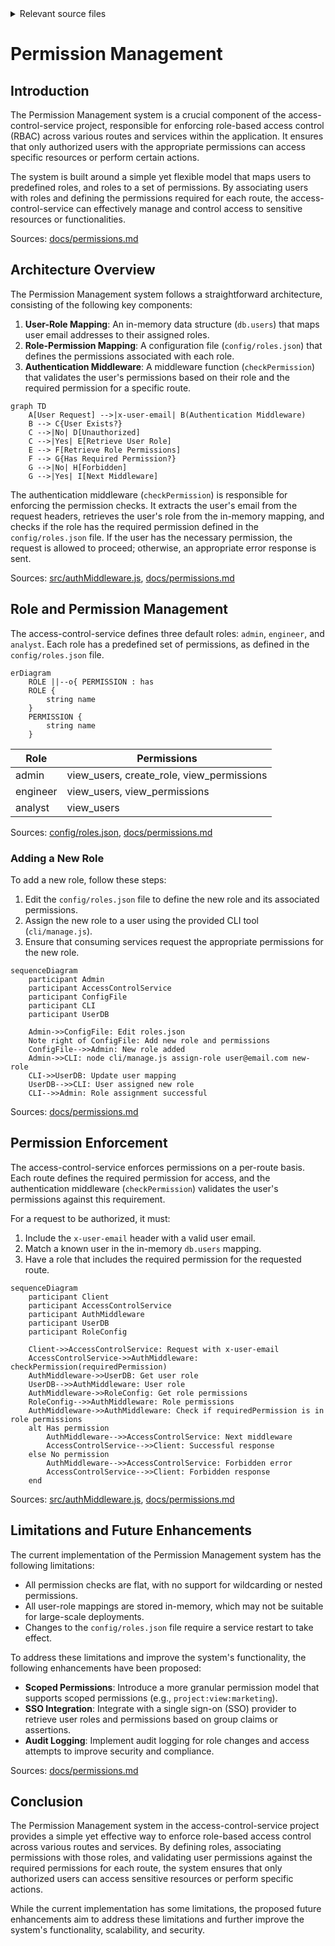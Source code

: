 <details>
<summary>Relevant source files</summary>

The following files were used as context for generating this wiki page:

- [config/roles.json](https://github.com/aanickode/access-control-service/blob/main/config/roles.json)
- [src/authMiddleware.js](https://github.com/aanickode/access-control-service/blob/main/src/authMiddleware.js)
- [docs/permissions.md](https://github.com/aanickode/access-control-service/blob/main/docs/permissions.md)

</details>

# Permission Management

## Introduction

The Permission Management system is a crucial component of the access-control-service project, responsible for enforcing role-based access control (RBAC) across various routes and services within the application. It ensures that only authorized users with the appropriate permissions can access specific resources or perform certain actions.

The system is built around a simple yet flexible model that maps users to predefined roles, and roles to a set of permissions. By associating users with roles and defining the permissions required for each route, the access-control-service can effectively manage and control access to sensitive resources or functionalities.

Sources: [docs/permissions.md](https://github.com/aanickode/access-control-service/blob/main/docs/permissions.md)

## Architecture Overview

The Permission Management system follows a straightforward architecture, consisting of the following key components:

1. **User-Role Mapping**: An in-memory data structure (`db.users`) that maps user email addresses to their assigned roles.
2. **Role-Permission Mapping**: A configuration file (`config/roles.json`) that defines the permissions associated with each role.
3. **Authentication Middleware**: A middleware function (`checkPermission`) that validates the user's permissions based on their role and the required permission for a specific route.

```mermaid
graph TD
    A[User Request] -->|x-user-email| B(Authentication Middleware)
    B --> C{User Exists?}
    C -->|No| D[Unauthorized]
    C -->|Yes| E[Retrieve User Role]
    E --> F[Retrieve Role Permissions]
    F --> G{Has Required Permission?}
    G -->|No| H[Forbidden]
    G -->|Yes| I[Next Middleware]
```

The authentication middleware (`checkPermission`) is responsible for enforcing the permission checks. It extracts the user's email from the request headers, retrieves the user's role from the in-memory mapping, and checks if the role has the required permission defined in the `config/roles.json` file. If the user has the necessary permission, the request is allowed to proceed; otherwise, an appropriate error response is sent.

Sources: [src/authMiddleware.js](https://github.com/aanickode/access-control-service/blob/main/src/authMiddleware.js), [docs/permissions.md](https://github.com/aanickode/access-control-service/blob/main/docs/permissions.md)

## Role and Permission Management

The access-control-service defines three default roles: `admin`, `engineer`, and `analyst`. Each role has a predefined set of permissions, as defined in the `config/roles.json` file.

```mermaid
erDiagram
    ROLE ||--o{ PERMISSION : has
    ROLE {
        string name
    }
    PERMISSION {
        string name
    }
```

| Role     | Permissions                                |
|----------|---------------------------------------------|
| admin    | view_users, create_role, view_permissions  |
| engineer | view_users, view_permissions               |
| analyst  | view_users                                 |

Sources: [config/roles.json](https://github.com/aanickode/access-control-service/blob/main/config/roles.json), [docs/permissions.md](https://github.com/aanickode/access-control-service/blob/main/docs/permissions.md)

### Adding a New Role

To add a new role, follow these steps:

1. Edit the `config/roles.json` file to define the new role and its associated permissions.
2. Assign the new role to a user using the provided CLI tool (`cli/manage.js`).
3. Ensure that consuming services request the appropriate permissions for the new role.

```mermaid
sequenceDiagram
    participant Admin
    participant AccessControlService
    participant ConfigFile
    participant CLI
    participant UserDB

    Admin->>ConfigFile: Edit roles.json
    Note right of ConfigFile: Add new role and permissions
    ConfigFile-->>Admin: New role added
    Admin->>CLI: node cli/manage.js assign-role user@email.com new-role
    CLI->>UserDB: Update user mapping
    UserDB-->>CLI: User assigned new role
    CLI-->>Admin: Role assignment successful
```

Sources: [docs/permissions.md](https://github.com/aanickode/access-control-service/blob/main/docs/permissions.md)

## Permission Enforcement

The access-control-service enforces permissions on a per-route basis. Each route defines the required permission for access, and the authentication middleware (`checkPermission`) validates the user's permissions against this requirement.

For a request to be authorized, it must:

1. Include the `x-user-email` header with a valid user email.
2. Match a known user in the in-memory `db.users` mapping.
3. Have a role that includes the required permission for the requested route.

```mermaid
sequenceDiagram
    participant Client
    participant AccessControlService
    participant AuthMiddleware
    participant UserDB
    participant RoleConfig

    Client->>AccessControlService: Request with x-user-email
    AccessControlService->>AuthMiddleware: checkPermission(requiredPermission)
    AuthMiddleware->>UserDB: Get user role
    UserDB-->>AuthMiddleware: User role
    AuthMiddleware->>RoleConfig: Get role permissions
    RoleConfig-->>AuthMiddleware: Role permissions
    AuthMiddleware->>AuthMiddleware: Check if requiredPermission is in role permissions
    alt Has permission
        AuthMiddleware-->>AccessControlService: Next middleware
        AccessControlService-->>Client: Successful response
    else No permission
        AuthMiddleware-->>AccessControlService: Forbidden error
        AccessControlService-->>Client: Forbidden response
    end
```

Sources: [src/authMiddleware.js](https://github.com/aanickode/access-control-service/blob/main/src/authMiddleware.js), [docs/permissions.md](https://github.com/aanickode/access-control-service/blob/main/docs/permissions.md)

## Limitations and Future Enhancements

The current implementation of the Permission Management system has the following limitations:

- All permission checks are flat, with no support for wildcarding or nested permissions.
- All user-role mappings are stored in-memory, which may not be suitable for large-scale deployments.
- Changes to the `config/roles.json` file require a service restart to take effect.

To address these limitations and improve the system's functionality, the following enhancements have been proposed:

- **Scoped Permissions**: Introduce a more granular permission model that supports scoped permissions (e.g., `project:view:marketing`).
- **SSO Integration**: Integrate with a single sign-on (SSO) provider to retrieve user roles and permissions based on group claims or assertions.
- **Audit Logging**: Implement audit logging for role changes and access attempts to improve security and compliance.

Sources: [docs/permissions.md](https://github.com/aanickode/access-control-service/blob/main/docs/permissions.md)

## Conclusion

The Permission Management system in the access-control-service project provides a simple yet effective way to enforce role-based access control across various routes and services. By defining roles, associating permissions with those roles, and validating user permissions against the required permissions for each route, the system ensures that only authorized users can access sensitive resources or perform specific actions.

While the current implementation has some limitations, the proposed future enhancements aim to address these limitations and further improve the system's functionality, scalability, and security.